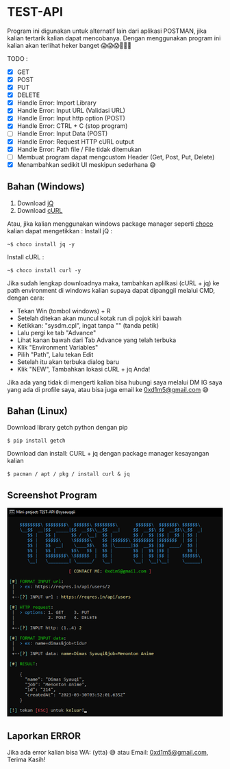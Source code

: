 # TEST-API
Program ini digunakan untuk alternatif lain dari aplikasi POSTMAN, jika kalian tertarik kalian dapat mencobanya. Dengan menggunakan program ini kalian akan terlihat heker banget 😱😱😱🥶🥶🥵

TODO :
- [x] GET
- [x] POST
- [x] PUT
- [x] DELETE
- [x] Handle Error: Import Library
- [x] Handle Error: Input URL (Validasi URL)
- [x] Handle Error: Input http option (POST)
- [x] Handle Error: CTRL + C (stop program)
- [ ] Handle Error: Input Data (POST)
- [x] Handle Error: Request HTTP cURL output
- [x] Handle Error: Path file / File tidak ditemukan
- [ ] Membuat program dapat mengcustom Header (Get, Post, Put, Delete)
- [x] Menambahkan sedikit UI meskipun sederhana 😅

## Bahan (Windows)
1. Download [jQ](https://github.com/stedolan/jq/releases/download/jq-1.6/jq-win64.exe)
2. Download [cURL](https://curl.se/windows/)

Atau, jika kalian menggunakan windows package manager seperti [choco](https://chocolatey.org/) kalian dapat mengetikkan :
Install jQ :
```
~$ choco install jq -y
```

Install cURL :
```
~$ choco install curl -y
```

Jika sudah lengkap downloadnya maka, tambahkan aplilkasi (cURL + jq) ke path environment di windows kalian supaya dapat dipanggil melalui CMD,
dengan cara:
- Tekan Win (tombol windows) + R
- Setelah ditekan akan muncul kotak run di pojok kiri bawah
- Ketikkan: "sysdm.cpl", ingat tanpa "" (tanda petik)
- Lalu pergi ke tab "Advance"
- Lihat kanan bawah dari Tab Advance yang telah terbuka
- Klik "Environment Variables"
- Pilih "Path", Lalu tekan Edit
- Setelah itu akan terbuka dialog baru
- Klik "NEW", Tambahkan lokasi cURL + jq Anda!

Jika ada yang tidak di mengerti kalian bisa hubungi saya melalui DM IG saya yang ada di profile saya, atau bisa juga email ke 0xd1m5@gmail.com 😅

## Bahan (Linux)
Download library getch python dengan pip
```
$ pip install getch
```
Download dan install: CURL + jq dengan package manager kesayangan kalian
```
$ pacman / apt / pkg / install curl & jq
```

## Screenshot Program
<img src="proof.png">

## Laporkan ERROR
Jika ada error kalian bisa WA: (ytta) 😅 atau Email: 0xd1m5@gmail.com, Terima Kasih!
